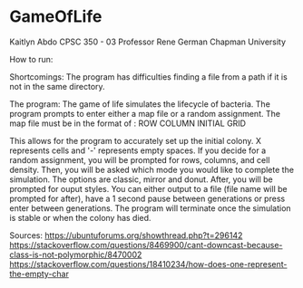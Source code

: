 # GameOfLife

Kaitlyn Abdo
CPSC 350 - 03
Professor Rene German
Chapman University

How to run: 

Shortcomings: The program has difficulties finding a file from a path if it is not in the same directory. 

The program: The game of life simulates the lifecycle of bacteria. The program prompts to enter either a map file or a random assignment. The map file must be in the format of :
ROW
COLUMN
INITIAL GRID

This allows for the program to accurately set up the initial colony. X represents cells and '-' represents empty spaces. If you decide for a random assignment, you will be prompted for rows, columns, and cell density. Then, you will be asked which mode you would like to complete the simulation. The options are classic, mirror and donut. After, you will be prompted for ouput styles. You can either output to a file (file name will be prompted for after), have a 1 second pause between generations or press enter between generations. The program will terminate once the simulation is stable or when the colony has died. 

Sources:
https://ubuntuforums.org/showthread.php?t=296142
https://stackoverflow.com/questions/8469900/cant-downcast-because-class-is-not-polymorphic/8470002
https://stackoverflow.com/questions/18410234/how-does-one-represent-the-empty-char
